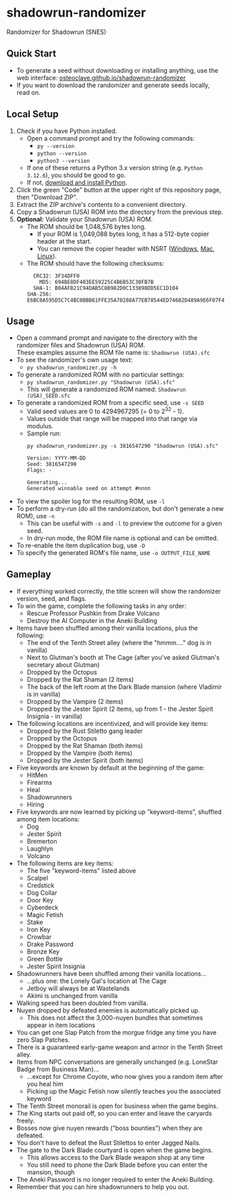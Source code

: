 # shadowrun-randomizer
Randomizer for Shadowrun (SNES)

## Quick Start
* To generate a seed without downloading or installing anything, use the web interface:
  [osteoclave.github.io/shadowrun-randomizer](https://osteoclave.github.io/shadowrun-randomizer)
* If you want to download the randomizer and generate seeds locally, read on.

## Local Setup
1. Check if you have Python installed.
   * Open a command prompt and try the following commands:
      * `py --version`
      * `python --version`
      * `python3 --version`
   * If one of these returns a Python 3.x version string (e.g. `Python 3.12.6`), you should be good to go.
   * If not, [download and install Python](https://www.python.org/downloads/).
1. Click the green "Code" button at the upper right of this repository page, then "Download ZIP".
1. Extract the ZIP archive's contents to a convenient directory.
1. Copy a Shadowrun (USA) ROM into the directory from the previous step.
1. **Optional:** Validate your Shadowrun (USA) ROM.
   * The ROM should be 1,048,576 bytes long.
      * If your ROM is 1,049,088 bytes long, it has a 512-byte copier header at the start.
      * You can remove the copier header with NSRT ([Windows](https://www.romhacking.net/utilities/400/),
        [Mac](https://www.romhacking.net/utilities/484/), [Linux](https://www.romhacking.net/utilities/401/)).
   * The ROM should have the following checksums:
     ```
       CRC32: 3F34DFF0
         MD5: 694BE8DF403EE59225C4B6B53C30FB7B
       SHA-1: B04AFB21C94DAB5C8B982D0C133898DD5EC1D104
     SHA-256: E6BC0A595D5C7C4BC0BBB61FFE35A70288A77EB78544ED74682D489A9E6F07F4
     ```

## Usage
* Open a command prompt and navigate to the directory with the randomizer files and Shadowrun (USA) ROM.<br/>
  These examples assume the ROM file name is: `Shadowrun (USA).sfc`
* To see the randomizer's own usage text:
   * `py shadowrun_randomizer.py -h`
* To generate a randomized ROM with no particular settings:
   * `py shadowrun_randomizer.py "Shadowrun (USA).sfc"`
   * This will generate a randomized ROM named: `Shadowrun (USA)_SEED.sfc`
* To generate a randomized ROM from a specific seed, use `-s SEED`
   * Valid seed values are 0 to 4294967295 (= 0 to 2<sup>32</sup> - 1).
   * Values outside that range will be mapped into that range via modulus.
   * Sample run:
     ```
     py shadowrun_randomizer.py -s 3816547290 "Shadowrun (USA).sfc"

     Version: YYYY-MM-DD
     Seed: 3816547290
     Flags: -

     Generating...
     Generated winnable seed on attempt #nnnn
     ```
* To view the spoiler log for the resulting ROM, use `-l`
* To perform a dry-run (do all the randomization, but don't generate a new ROM), use `-n`
   * This can be useful with `-s` and `-l` to preview the outcome for a given seed.
   * In dry-run mode, the ROM file name is optional and can be omitted.
* To re-enable the item duplication bug, use `-D`
* To specify the generated ROM's file name, use `-o OUTPUT_FILE_NAME`

## Gameplay
* If everything worked correctly, the title screen will show the randomizer version, seed, and flags.
* To win the game, complete the following tasks in any order:
   * Rescue Professor Pushkin from Drake Volcano
   * Destroy the AI Computer in the Aneki Building
* Items have been shuffled among their vanilla locations, plus the following:
   * The end of the Tenth Street alley (where the "hmmm...." dog is in vanilla)
   * Next to Glutman's booth at The Cage (after you've asked Glutman's secretary about Glutman)
   * Dropped by the Octopus
   * Dropped by the Rat Shaman (2 items)
   * The back of the left room at the Dark Blade mansion (where Vladimir is in vanilla)
   * Dropped by the Vampire (2 items)
   * Dropped by the Jester Spirit (2 items, up from 1 - the Jester Spirit Insignia - in vanilla)
* The following locations are incentivized, and will provide key items:
   * Dropped by the Rust Stiletto gang leader
   * Dropped by the Octopus
   * Dropped by the Rat Shaman (both items)
   * Dropped by the Vampire (both items)
   * Dropped by the Jester Spirit (both items)
* Five keywords are known by default at the beginning of the game:
   * HitMen
   * Firearms
   * Heal
   * Shadowrunners
   * Hiring
* Five keywords are now learned by picking up "keyword-items", shuffled among item locations:
   * Dog
   * Jester Spirit
   * Bremerton
   * Laughlyn
   * Volcano
* The following items are key items:
   * The five "keyword-items" listed above
   * Scalpel
   * Credstick
   * Dog Collar
   * Door Key
   * Cyberdeck
   * Magic Fetish
   * Stake
   * Iron Key
   * Crowbar
   * Drake Password
   * Bronze Key
   * Green Bottle
   * Jester Spirit Insignia
* Shadowrunners have been shuffled among their vanilla locations...
   * ...plus one: the Lonely Gal's location at The Cage
   * Jetboy will always be at Wastelands
   * Akimi is unchanged from vanilla
* Walking speed has been doubled from vanilla.
* Nuyen dropped by defeated enemies is automatically picked up.
   * This does not affect the 3,000-nuyen bundles that sometimes appear in item locations
* You can get one Slap Patch from the morgue fridge any time you have zero Slap Patches.
* There is a guaranteed early-game weapon and armor in the Tenth Street alley.
* Items from NPC conversations are generally unchanged (e.g. LoneStar Badge from Business Man)...
   * ...except for Chrome Coyote, who now gives you a random item after you heal him
   * Picking up the Magic Fetish now silently teaches you the associated keyword
* The Tenth Street monorail is open for business when the game begins.
* The King starts out paid off, so you can enter and leave the caryards freely.
* Bosses now give nuyen rewards ("boss bounties") when they are defeated.
* You don't have to defeat the Rust Stilettos to enter Jagged Nails.
* The gate to the Dark Blade courtyard is open when the game begins.
   * This allows access to the Dark Blade weapon shop at any time
   * You still need to phone the Dark Blade before you can enter the mansion, though
* The Aneki Password is no longer required to enter the Aneki Building.
* Remember that you can hire shadowrunners to help you out.
